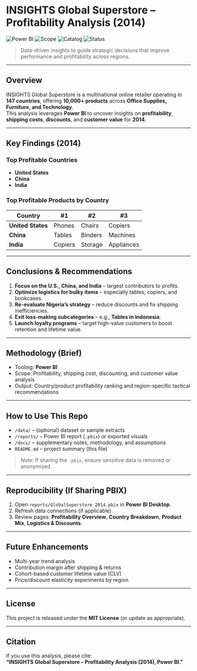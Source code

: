 # INSIGHTS Global Superstore – Profitability Analysis (2014)

![Power BI](https://img.shields.io/badge/Tool-Power%20BI-yellow)
![Scope](https://img.shields.io/badge/Countries-147-blue)
![Catalog](https://img.shields.io/badge/Products-10k%2B-green)
![Status](https://img.shields.io/badge/Focus-Profitability%20%26%20Logistics-purple)

> Data-driven insights to guide strategic decisions that improve performance and profitability across regions.

---

## Overview
INSIGHTS Global Superstore is a multinational online retailer operating in **147 countries**, offering **10,000+ products** across **Office Supplies, Furniture, and Technology**.  
This analysis leverages **Power BI** to uncover insights on **profitability**, **shipping costs**, **discounts**, and **customer value** for **2014**.

---

## Key Findings (2014)

### Top Profitable Countries
- **United States**
- **China**
- **India**

### Top Profitable Products by Country
| Country | #1 | #2 | #3 |
|---|---|---|---|
| **United States** | Phones | Chairs | Copiers |
| **China** | Tables | Binders | Machines |
| **India** | Copiers | Storage | Appliances |

---

## Conclusions & Recommendations
1. **Focus on the U.S., China, and India** – largest contributors to profits.  
2. **Optimize logistics for bulky items** – especially tables, copiers, and bookcases.  
3. **Re-evaluate Nigeria’s strategy** – reduce discounts and fix shipping inefficiencies.  
4. **Exit loss-making subcategories** – e.g., **Tables in Indonesia**.  
5. **Launch loyalty programs** – target high-value customers to boost retention and lifetime value.

---

## Methodology (Brief)
- Tooling: **Power BI**
- Scope: Profitability, shipping cost, discounting, and customer value analysis
- Output: Country/product profitability ranking and region-specific tactical recommendations

---

## How to Use This Repo
- `/data/` – (optional) dataset or sample extracts  
- `/reports/` – Power BI report (`.pbix`) or exported visuals  
- `/docs/` – supplementary notes, methodology, and assumptions  
- `README.md` – project summary (this file)

> _Note:_ If sharing the `.pbix`, ensure sensitive data is removed or anonymized.

---

## Reproducibility (If Sharing PBIX)
1. Open `reports/GlobalSuperstore_2014.pbix` in **Power BI Desktop**.  
2. Refresh data connections (if applicable).  
3. Review pages: **Profitability Overview**, **Country Breakdown**, **Product Mix**, **Logistics & Discounts**.  

---

## Future Enhancements
- Multi-year trend analysis
- Contribution margin after shipping & returns
- Cohort-based customer lifetime value (CLV)
- Price/discount elasticity experiments by region

---

## License
This project is released under the **MIT License** (or update as appropriate).

---

## Citation
If you use this analysis, please cite:  
**“INSIGHTS Global Superstore – Profitability Analysis (2014), Power BI.”**
